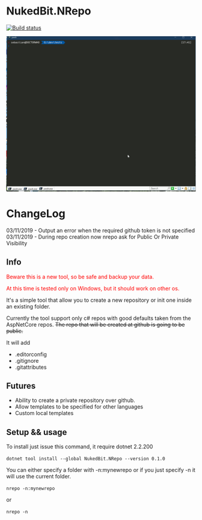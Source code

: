 # NukedBit.NRepo

[![Build status](https://nukedbit.visualstudio.com/NukedBit/_apis/build/status/NukedBit-ASP.NET%20Core-CI)](https://nukedbit.visualstudio.com/NukedBit/_build/latest?definitionId=11)

![NRepo Usage Animation](./nrepo.gif)

# ChangeLog

03/11/2019 - Output an error when the required github token is not specified
03/11/2019 - During repo creation now nrepo ask for Public Or Private Visibility

## Info

<p style="color:red">Beware this is a new tool, so be safe and backup your data.</p>
<p style="color:red">At this time is tested only on Windows, but it should work on other os.</p>

It's a simple tool that allow you to create a new repository or init one inside an existing folder.

Currently the tool support only c# repos with good defaults taken from the AspNetCore repos.
~~The repo that will be created at github is going to be public.~~



It will add
* .editorconfig
* .gitignore 
* .gitattributes

## Futures

* Ability to create a private repository over github.
* Allow templates to be specified for other languages
* Custom local templates

## Setup && usage

To install just issue this command, it require dotnet 2.2.200

```dotnet tool install --global NukedBit.NRepo --version 0.1.0```

You can either specify a folder with -n:mynewrepo or if you just specify -n it will use the current folder.

```nrepo -n:mynewrepo```

or 

```nrepo -n```



